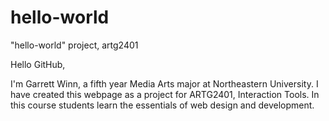 # hello-world
"hello-world" project, artg2401

Hello GitHub,

I'm Garrett Winn, a fifth year Media Arts major at Northeastern University.
I have created this webpage as a project for ARTG2401, Interaction Tools.
In this course students learn the essentials of web design and development.
